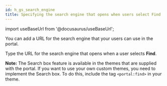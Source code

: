 ```yaml
---
id: h_gs_search_engine
title: Specifying the search engine that opens when users select Find
---
```

import useBaseUrl from '@docusaurus/useBaseUrl';



You can add a URL for the search engine that your users can use in the portal.

Type the URL for the search engine that opens when a user selects **Find**.

**Note:** The Search box feature is available in the themes that are supplied with the portal. If you want to use your own custom themes, you need to implement the Search box. To do this, include the tag `<portal:find>` in your theme.

